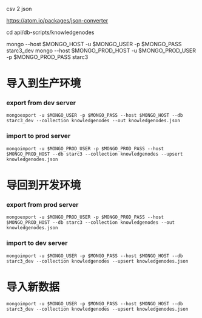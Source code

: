 csv 2 json

https://atom.io/packages/json-converter

cd api/db-scripts/knowledgenodes

mongo --host $MONGO_HOST -u $MONGO_USER -p $MONGO_PASS starc3_dev
mongo --host $MONGO_PROD_HOST -u $MONGO_PROD_USER -p $MONGO_PROD_PASS starc3

# 导入到生产环境

### export from dev server

    mongoexport -u $MONGO_USER -p $MONGO_PASS --host $MONGO_HOST --db starc3_dev --collection knowledgenodes --out knowledgenodes.json

### import to prod server

    mongoimport -u $MONGO_PROD_USER -p $MONGO_PROD_PASS --host $MONGO_PROD_HOST --db starc3 --collection knowledgenodes --upsert knowledgenodes.json

# 导回到开发环境

### export from prod server

    mongoexport -u $MONGO_PROD_USER -p $MONGO_PROD_PASS --host $MONGO_PROD_HOST --db starc3 --collection knowledgenodes --out knowledgenodes.json

### import to dev server

    mongoimport -u $MONGO_USER -p $MONGO_PASS --host $MONGO_HOST --db starc3_dev --collection knowledgenodes --upsert knowledgenodes.json

# 导入新数据

    mongoimport -u $MONGO_USER -p $MONGO_PASS --host $MONGO_HOST --db starc3_dev --collection knowledgenodes --upsert knowledgenodes.json
